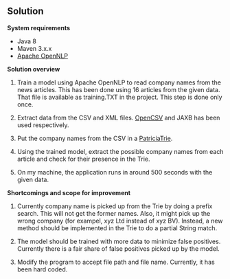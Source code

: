 
## Solution

**System requirements**

- Java 8
- Maven 3.x.x
- [Apache OpenNLP](https://opennlp.apache.org/)

**Solution overview**


1. Train a model using Apache OpenNLP to read company names from the news articles. This has been done using 16 articles from the given data. That file is   available as training.TXT in the project. This step is done only once.

2. Extract data from the CSV and XML files. [OpenCSV](http://opencsv.sourceforge.net/) and JAXB has been used respectively.

3. Put the company names from the CSV in a [PatriciaTrie](https://commons.apache.org/proper/commons-collections/apidocs/org/apache/commons/collections4/trie/PatriciaTrie.html).

4. Using the trained model, extract the possible company names from each article and check for their presence in the Trie.

5. On my machine, the application runs in around 500 seconds with the given data.

**Shortcomings and scope for improvement**

1. Currently company name is picked up from the Trie by doing a prefix search. This will not get the former names. Also, it might pick up the wrong company (for exampel, xyz Ltd instead of xyz BV). Instead, a new method should be implemented in the Trie to do a partial String match.

2. The model should be trained with more data to minimize false positives. Currently there is a fair share of false positives picked up by the model.

3. Modify the program to accept file path and file name. Currently, it has been hard coded. 